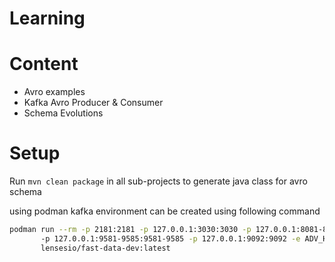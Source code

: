 # Learning

# Content

 - Avro examples
 - Kafka Avro Producer & Consumer
 - Schema Evolutions

# Setup

Run `mvn clean package` in all sub-projects to generate java class for avro schema

using podman kafka environment can be created using following command

```zsh
podman run --rm -p 2181:2181 -p 127.0.0.1:3030:3030 -p 127.0.0.1:8081-8083:8081-8083 \ 
       -p 127.0.0.1:9581-9585:9581-9585 -p 127.0.0.1:9092:9092 -e ADV_HOST=127.0.0.1 \
       lensesio/fast-data-dev:latest
```
